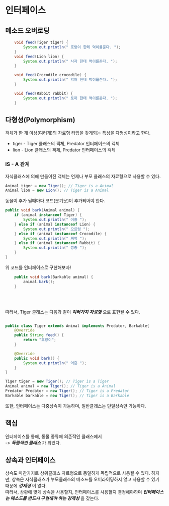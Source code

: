 # 인터페이스

## 메소드 오버로딩

``` java
    void feed(Tiger tiger) {
        System.out.println(" 호랑이 한테 먹이를준다. ");
    }
    void feed(Lion lion) {
        System.out.println(" 사자 한테 먹이를준다. ");
    }

    void feed(Crocodile crocodile) {
        System.out.println(" 악어 한테 먹이를준다. ");
    }

    void feed(Rabbit rabbit) {
        System.out.println(" 토끼 한테 먹이를준다. ");
    }
```

## 다형성(Polymorphism)

객체가 한 개 이상(여러개)의 자료형 타입을 갖게되는 특성을 다형성이라고 한다.

- tiger - Tiger 클래스의 객체, Predator 인터페이스의 객체
- lion - Lion 클래스의 객체, Predator 인터페이스의 객체


### IS - A 관계

자식클래스에 의해 만들어진 객체는 언제나 부모 클래스의 자료형으로 사용할 수 있다.

``` java
Animal tiger = new Tiger(); // Tiger is a Animal
Animal lion = new Lion(); // Tiger is a Animal

```

동물이 추가 될때마다 코드(분기문)이 추가되어야 한다.

``` java
public void bark(Animal animal) {
    if (animal instanceof Tiger) {
        System.out.println(" 어흥 ");
    } else if (animal instanceof Lion) {
        System.out.println(" 으르렁 ");
    } else if (animal instanceof Crocodile) {
        System.out.println(" 쩌억 ");
    } else if (animal instanceof Rabbit) {
        System.out.println(" 깡총 ");
    }
}
```

위 코드를 인터페이스로 구현해보자!

```java
    public void bark(Barkable animal) {
        animal.bark();
    }
```

<br>
<br>

따라서, Tiger 클래스는 다음과 같이 **_여러가지 자료형_** 으로 표현될 수 있다.

```java

public class Tiger extends Animal implements Predator, Barkable{
    @Override
    public String feed() {
        return "호랑이";
    }

    @Override
    public void bark() {
        System.out.println(" 어흥 ");
    }
}
```

```java
Tiger tiger = new Tiger(); // Tiger is a Tiger
Animal animal = new Tiger(); // Tiger is a Animal
Predator Predator = new Tiger(); // Tiger is a Predator
Barkable barkable = new Tiger(); // Tiger is a Barkable

```

또한, 인터페이스는 다중상속이 가능하며, 일반클래스는 단일상속만 가능하다.




## 핵심

인터페이스를 통해, 동물 종류에 의존적인 클래스에서 <br> -> **_독립적인 클래스_** 가 되었다.

## 상속과 인터페이스

상속도 마찬가지로 상위클래스 자료형으로 동일하게 독립적으로 사용될 수 있다.
하지만, 상속은 자식클래스가 부모클래스의 메소드를 오버라이딩하지 않고 사용할 수 있기 때문에 **_강제성_** 이 없다.
<br>
따라서, 상황에 맞게 상속을 사용할지, 인터페이스를 사용할지 결정해야하며 **_인터페이스는 메소드를 반드시 구현해야 하는 강제성_** 을 갖는다.




